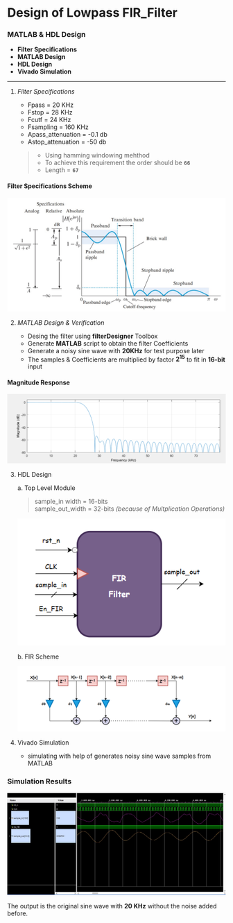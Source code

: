 # Design of Lowpass FIR_Filter
### MATLAB & HDL Design

 - **Filter Specifications**
 - **MATLAB Design**
 - **HDL Design**
 - **Vivado Simulation**
---

1. *Filter Specifications*

    * Fpass             = 20 KHz
    * Fstop             = 28 KHz
    * Fcutf             = 24 KHz
    * Fsampling         = 160 KHz
    * Apass_attenuation = -0.1 db
    * Astop_attenuation = -50 db
  
    > - Using hamming windowing mehthod
    > - To achieve this requirement the order should be **```66```** 
    > - Length = **```67```** 
#### Filter Specifications Scheme

![Specifications](https://github.com/AhmedOsama2000/FIR_Filter/blob/main/Filter_Specs.jpg?raw=true)

2. *MATLAB Design & Verification*
    
    * Desing the filter using **filterDesigner** Toolbox
    * Generate **MATLAB** script to obtain the filter Coefficients
    * Generate a noisy sine wave with **20KHz** for test purpose later
    * The samples & Coefficients are multiplied by factor **2<sup>15</sup>** to fit in **16-bit** input

#### Magnitude Response
![mag_res](https://github.com/AhmedOsama2000/FIR_Filter/blob/main/Magintude_response.png?raw=true)

3. HDL Design

    a. Top Level Module

    > sample_in width  = 16-bits\
    > sample_out_width = 32-bits *(because of Multplication Operations)*

    ![top_level](https://github.com/AhmedOsama2000/FIR_Filter/blob/main/FIR_TOP.png?raw=true)

    b. FIR Scheme

    ![filter_level](https://github.com/AhmedOsama2000/FIR_Filter/blob/main/FIR.png?raw=true)

4. Vivado Simulation

    * simulating with help of generates noisy sine wave samples from MATLAB

### Simulation Results

![filter_level](https://github.com/AhmedOsama2000/FIR_Filter/blob/main/Simulation_Test.jpg?raw=true)

The output is the original sine wave with **20 KHz** without the noise added before.
